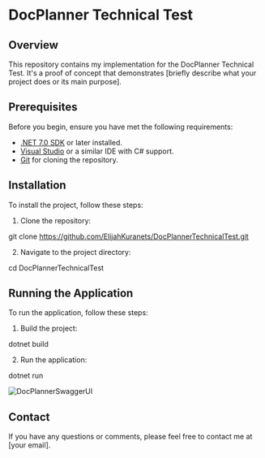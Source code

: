 # DocPlanner Technical Test

## Overview
This repository contains my implementation for the DocPlanner Technical Test. It's a proof of concept that demonstrates [briefly describe what your project does or its main purpose].

## Prerequisites
Before you begin, ensure you have met the following requirements:
- [.NET 7.0 SDK](https://dotnet.microsoft.com/download) or later installed.
- [Visual Studio](https://visualstudio.microsoft.com/) or a similar IDE with C# support.
- [Git](https://git-scm.com/downloads) for cloning the repository.

## Installation
To install the project, follow these steps:

1. Clone the repository:

git clone https://github.com/ElijahKuranets/DocPlannerTechnicalTest.git

2. Navigate to the project directory:

cd DocPlannerTechnicalTest

## Running the Application
To run the application, follow these steps:
1. Build the project:

dotnet build

2. Run the application:

dotnet run 

![DocPlannerSwaggerUI](https://github.com/ElijahKuranets/DocPlannerTechnicalTest/assets/25877866/09203872-2474-4ee1-ba77-785377bbccae)

## Contact
If you have any questions or comments, please feel free to contact me at [your email].
